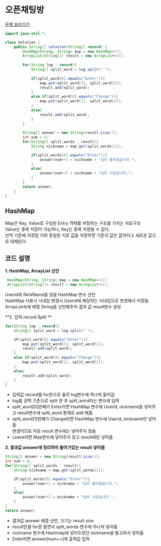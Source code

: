 # 오픈채팅방

[문제 보러가기](https://programmers.co.kr/learn/courses/30/lessons/42888?language=java)  

```java
import java.util.*;

class Solution {
    public String[] solution(String[] record) {
        HashMap<String, String> map = new HashMap<>();
        ArrayList<String[]> result = new ArrayList<>();
        
        for(String log : record){
            String[] split_word = log.split(" ");
            
            if(split_word[0].equals("Enter")){
                map.put(split_word[1], split_word[2]);
                result.add(split_word);
            }
            else if(split_word[0].equals("Change")){
                map.put(split_word[1], split_word[2]);
            }
            else{
                result.add(split_word);
            }
        }
            
        String[] answer = new String[result.size()];
        int num = 0;
        for(String[] split_words : result){
            String nickname = map.get(split_words[1]);

            if(split_words[0].equals("Enter")){
                answer[num++] = nickname + "님이 들어왔습니다.";
            }
            else{
                answer[num++] = nickname + "님이 나갔습니다.";
            }
        }
        return answer; 
    }    
}
```

## HashMap  
Map은 Key, Value로 구성된 Entry 객체를 저장하는 구조를 가지는 자료구조  
Value는 중복 저장이 가능하나, Key는 중복 저장될 수 없다.  
만약 기존에 저장된 키와 동일한 키로 값을 저장하면 기존의 값은 없어지고 새로운 값으로 대체된다.  

## 코드 설명   

**1. HashMap, ArrayList 선언**
``` java
 HashMap<String, String> map = new HashMap<>();
 ArrayList<String[]> result = new ArrayList<>();
```
Userid와 NickName을 넣을 HashMap 변수 선언  
HashMap 사용시 닉네임 변경시 Userid에 해당하는 닉네임으로 변경해서 저장됨.  
ArrayList속에 배열 String을 선언해주어 결과 값 result변수 생성  

**2. 입력 record Split **
```java
for(String log : record){
    String[] split_word = log.split(" ");

    if(split_word[0].equals("Enter")){
        map.put(split_word[1], split_word[2]);
        result.add(split_word);
    }
    else if(split_word[0].equals("Change")){
        map.put(split_word[1], split_word[2]);
    }
    else{
        result.add(split_word);
    }
}
```
- 입력값 record를 for문으로 돌려 log변수에 하나씩 들어감   
- log를 공백 기준으로 split 한 후 split_word라는 변수에 입력  
- split_word[0]번째가 Enter라면 HashMap 변수에 Userid, nickname을 넣어주고 result변수에 split_word 통채로 add 해줌  
- split_word[1]번째가 Change라면 HashMap 변수에 Userid, nickname만 넣어줌  
변경이므로 따로 result 변수에는 넣어주지 않음  
- Leave라면 Map변수에 넣어주지 않고 result에만 넣어줌  
  

**3. 결과값 answer에 정리하여 들어가있는 result 넣어줌**  
```java
String[] answer = new String[result.size()];
int num = 0;
for(String[] split_words : result){
    String nickname = map.get(split_words[1]);

    if(split_words[0].equals("Enter")){
        answer[num++] = nickname + "님이 들어왔습니다.";
    }
    else{
        answer[num++] = nickname + "님이 나갔습니다.";
    }
}
return answer; 
```
- 결과값 answer 배열 선언, 크기는 result size  
- result만큼 for문 돌면서 split_words 변수에 하나씩 넣어줌  
- nickname 변수에 Hashmap에 넣어두었던 nickname을 들고와서 넣어줌  
- Enter라면 answer[num++]에 출력값 입력   
